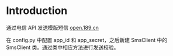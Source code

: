 # Introduction

通过电信 API 发送模版短信 [open.189.cn](open.189.cn)

在 config.py 中配置 app_id 和 app_secret，之后新建 SmsClient 中的 SmsClient 类。通过类中相应方法进行发送校验。